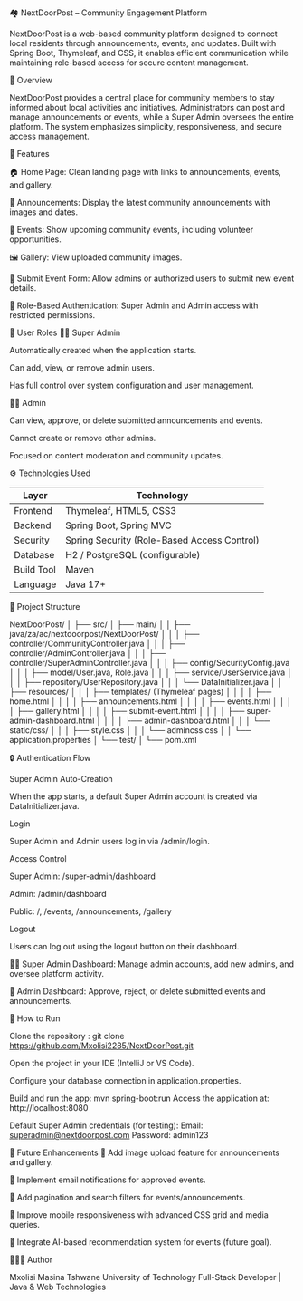 🏘️ NextDoorPost – Community Engagement Platform

NextDoorPost is a web-based community platform designed to connect local residents through announcements, events, and updates. Built with Spring Boot, Thymeleaf, and CSS, it enables efficient communication while maintaining role-based access for secure content management.

🚀 Overview

NextDoorPost provides a central place for community members to stay informed about local activities and initiatives. Administrators can post and manage announcements or events, while a Super Admin oversees the entire platform. The system emphasizes simplicity, responsiveness, and secure access management.

🧩 Features

🏠 Home Page: Clean landing page with links to announcements, events, and gallery.

📰 Announcements: Display the latest community announcements with images and dates.

🎉 Events: Show upcoming community events, including volunteer opportunities.

🖼️ Gallery: View uploaded community images.

🧾 Submit Event Form: Allow admins or authorized users to submit new event details.

🔐 Role-Based Authentication: Super Admin and Admin access with restricted permissions.


👥 User Roles
🦸‍♂️ Super Admin

Automatically created when the application starts.

Can add, view, or remove admin users.

Has full control over system configuration and user management.

🧑‍💻 Admin

Can view, approve, or delete submitted announcements and events.

Cannot create or remove other admins.

Focused on content moderation and community updates.


⚙️ Technologies Used

| Layer      | Technology                                  |
| ---------- | ------------------------------------------- |
| Frontend   | Thymeleaf, HTML5, CSS3                      |
| Backend    | Spring Boot, Spring MVC                     |
| Security   | Spring Security (Role-Based Access Control) |
| Database   | H2 / PostgreSQL (configurable)              |
| Build Tool | Maven                                       |
| Language   | Java 17+                                    |

🧱 Project Structure

NextDoorPost/
│
├── src/
│   ├── main/
│   │   ├── java/za/ac/nextdoorpost/NextDoorPost/
│   │   │   ├── controller/CommunityController.java
│   │   │   ├── controller/AdminController.java
│   │   │   ├── controller/SuperAdminController.java
│   │   │   ├── config/SecurityConfig.java
│   │   │   ├── model/User.java, Role.java
│   │   │   ├── service/UserService.java
│   │   │   ├── repository/UserRepository.java
│   │   │   └── DataInitializer.java
│   │   ├── resources/
│   │   │   ├── templates/ (Thymeleaf pages)
│   │   │   │   ├── home.html
│   │   │   │   ├── announcements.html
│   │   │   │   ├── events.html
│   │   │   │   ├── gallery.html
│   │   │   │   ├── submit-event.html
│   │   │   │   ├── super-admin-dashboard.html
│   │   │   │   ├── admin-dashboard.html
│   │   │   └── static/css/
│   │   │       ├── style.css
│   │   │       └── admincss.css
│   │   └── application.properties
│   └── test/
│
└── pom.xml


🔒 Authentication Flow

Super Admin Auto-Creation

When the app starts, a default Super Admin account is created via DataInitializer.java.

Login

Super Admin and Admin users log in via /admin/login.

Access Control

Super Admin: /super-admin/dashboard

Admin: /admin/dashboard

Public: /, /events, /announcements, /gallery

Logout

Users can log out using the logout button on their dashboard.

🧑‍💼 Super Admin Dashboard: Manage admin accounts, add new admins, and oversee platform activity.

🧰 Admin Dashboard: Approve, reject, or delete submitted events and announcements.


🧠 How to Run

Clone the repository : git clone https://github.com/Mxolisi2285/NextDoorPost.git

Open the project in your IDE (IntelliJ or VS Code).

Configure your database connection in application.properties.

Build and run the app: mvn spring-boot:run
Access the application at:
http://localhost:8080

Default Super Admin credentials (for testing): Email: superadmin@nextdoorpost.com
Password: admin123


🧭 Future Enhancements
📸 Add image upload feature for announcements and gallery.

🔔 Implement email notifications for approved events.

🧾 Add pagination and search filters for events/announcements.

📱 Improve mobile responsiveness with advanced CSS grid and media queries.

🤖 Integrate AI-based recommendation system for events (future goal).

👨🏽‍💻 Author

Mxolisi Masina
Tshwane University of Technology
Full-Stack Developer | Java & Web Technologies
